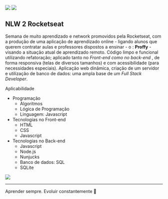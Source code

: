![](https://imgur.com/eexb8zB)
![](https://imgur.com/2mzLLmj)

NLW 2 Rocketseat
-------------
Semana de muito aprendizado e network promovidos pela Rocketseat, com a produção de uma aplicação de aprendizado online - ligando alunos que querem contratar aulas e professores dispostos a ensinar - o : **Proffy** - visando a situação atual de aprendizado remoto. 
Código limpo e funcional utilizando refatoração; aplicado tanto no *Front-end como no back-end* , de forma responsiva (telas de diversos tamanhos) e com acessibilidade (para necessidades especiais). 
Aplicação web dinâmica, criação de um servidor e utilização de banco de dados: uma ampla base de um *Full Stack Developer*.


Aplicabilidade
+ Programação
    + Algoritmos
    + Lógica de Programação
    + Linguagem: Javascript
+  Tecnologias no Front-end
    + HTML
    + CSS
    + Javascript
+  Tecnologias no Back-end
    * Javascript
    * Node.js
    * Nunjucks
    * Banco de dados: SQL
	 * SQLite

![](https://i.imgur.com/D275Ge5.png)

------------


Aprender sempre. Evoluir constantemente 🚀

